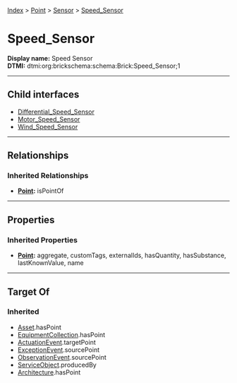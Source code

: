 [Index](../../../Index.md) > [Point](../../Point.md) > [Sensor](../Sensor.md) > [Speed_Sensor](#)
# Speed_Sensor

**Display name:** Speed Sensor<br />
**DTMI:** dtmi:org:brickschema:schema:Brick:Speed_Sensor;1

---

## Child interfaces
* [Differential_Speed_Sensor](Differential_Speed_Sensor.md)
* [Motor_Speed_Sensor](Motor_Speed_Sensor.md)
* [Wind_Speed_Sensor](Wind_Speed_Sensor.md)

---

## Relationships

### Inherited Relationships
* **[Point](../../Point.md):** isPointOf

---

## Properties

### Inherited Properties
* **[Point](../../Point.md):** aggregate, customTags, externalIds, hasQuantity, hasSubstance, lastKnownValue, name

---

## Target Of
### Inherited
* [Asset](../../../Asset/Asset.md).hasPoint
* [EquipmentCollection](../../../Collection/EquipmentCollection.md).hasPoint
* [ActuationEvent](../../../Event/PointEvent/ActuationEvent.md).targetPoint
* [ExceptionEvent](../../../Event/PointEvent/ExceptionEvent.md).sourcePoint
* [ObservationEvent](../../../Event/PointEvent/ObservationEvent.md).sourcePoint
* [ServiceObject](../../../Information/ServiceObject/ServiceObject.md).producedBy
* [Architecture](../../../Space/Architecture/Architecture.md).hasPoint
